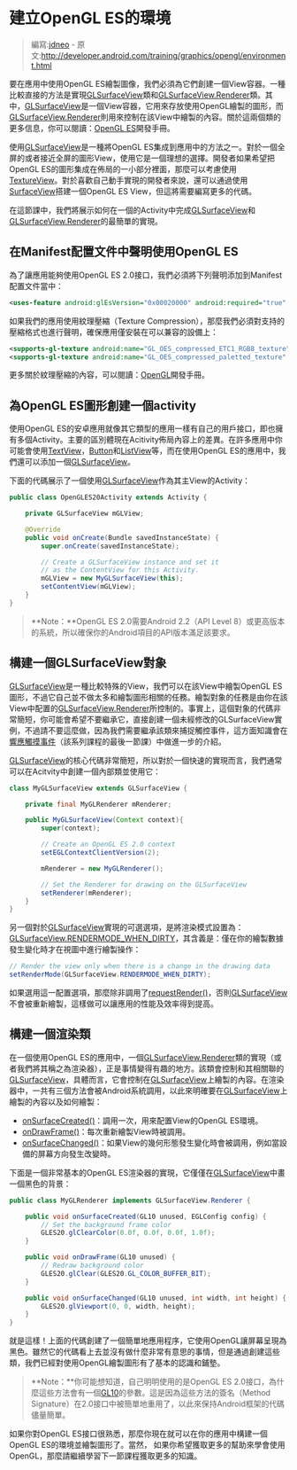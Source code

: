 # 建立OpenGL ES的環境

> 編寫:[jdneo](https://github.com/jdneo) - 原文:<http://developer.android.com/training/graphics/opengl/environment.html>

要在應用中使用OpenGL ES繪製圖像，我們必須為它們創建一個View容器。一種比較直接的方法是實現[GLSurfaceView](http://developer.android.com/reference/android/opengl/GLSurfaceView.html)類和[GLSurfaceView.Renderer](http://developer.android.com/reference/android/opengl/GLSurfaceView.Renderer.html)類。其中，[GLSurfaceView](http://developer.android.com/reference/android/opengl/GLSurfaceView.html)是一個View容器，它用來存放使用OpenGL繪製的圖形，而[GLSurfaceView.Renderer](http://developer.android.com/reference/android/opengl/GLSurfaceView.Renderer.html)則用來控制在該View中繪製的內容。關於這兩個類的更多信息，你可以閱讀：[OpenGL ES](http://developer.android.com/guide/topics/graphics/opengl.html)開發手冊。

使用[GLSurfaceView](http://developer.android.com/reference/android/opengl/GLSurfaceView.html)是一種將OpenGL ES集成到應用中的方法之一。對於一個全屏的或者接近全屏的圖形View，使用它是一個理想的選擇。開發者如果希望把OpenGL ES的圖形集成在佈局的一小部分裡面，那麼可以考慮使用[TextureView](http://developer.android.com/reference/android/view/TextureView.html)。對於喜歡自己動手實現的開發者來說，還可以通過使用[SurfaceView](http://developer.android.com/reference/android/view/SurfaceView.html)搭建一個OpenGL ES View，但這將需要編寫更多的代碼。

在這節課中，我們將展示如何在一個的Activity中完成[GLSurfaceView](http://developer.android.com/reference/android/opengl/GLSurfaceView.html)和[GLSurfaceView.Renderer](http://developer.android.com/reference/android/opengl/GLSurfaceView.Renderer.html)的最簡單的實現。

## 在Manifest配置文件中聲明使用OpenGL ES

為了讓應用能夠使用OpenGL ES 2.0接口，我們必須將下列聲明添加到Manifest配置文件當中：

```xml
<uses-feature android:glEsVersion="0x00020000" android:required="true" />
```

如果我們的應用使用紋理壓縮（Texture Compression），那麼我們必須對支持的壓縮格式也進行聲明，確保應用僅安裝在可以兼容的設備上：

```xml
<supports-gl-texture android:name="GL_OES_compressed_ETC1_RGB8_texture" />
<supports-gl-texture android:name="GL_OES_compressed_paletted_texture" />
```

更多關於紋理壓縮的內容，可以閱讀：[OpenGL](http://developer.android.com/guide/topics/graphics/opengl.html#textures)開發手冊。

## 為OpenGL ES圖形創建一個activity

使用OpenGL ES的安卓應用就像其它類型的應用一樣有自己的用戶接口，即也擁有多個Activity。主要的區別體現在Acitivity佈局內容上的差異。在許多應用中你可能會使用[TextView](http://developer.android.com/reference/android/widget/TextView.html)，[Button](http://developer.android.com/reference/android/widget/Button.html)和[ListView](http://developer.android.com/reference/android/widget/ListView.html)等，而在使用OpenGL ES的應用中，我們還可以添加一個[GLSurfaceView](http://developer.android.com/reference/android/opengl/GLSurfaceView.html)。

下面的代碼展示了一個使用[GLSurfaceView](http://developer.android.com/reference/android/opengl/GLSurfaceView.html)作為其主View的Activity：

```java
public class OpenGLES20Activity extends Activity {

    private GLSurfaceView mGLView;

    @Override
    public void onCreate(Bundle savedInstanceState) {
        super.onCreate(savedInstanceState);

        // Create a GLSurfaceView instance and set it
        // as the ContentView for this Activity.
        mGLView = new MyGLSurfaceView(this);
        setContentView(mGLView);
    }
}
```

> **Note：**OpenGL ES 2.0需要Android 2.2（API Level 8）或更高版本的系統，所以確保你的Android項目的API版本滿足該要求。

## 構建一個GLSurfaceView對象

[GLSurfaceView](http://developer.android.com/reference/android/opengl/GLSurfaceView.html)是一種比較特殊的View，我們可以在該View中繪製OpenGL ES圖形，不過它自己並不做太多和繪製圖形相關的任務。繪製對象的任務是由你在該View中配置的[GLSurfaceView.Renderer](http://developer.android.com/reference/android/opengl/GLSurfaceView.Renderer.html)所控制的。事實上，這個對象的代碼非常簡短，你可能會希望不要繼承它，直接創建一個未經修改的GLSurfaceView實例，不過請不要這麼做，因為我們需要繼承該類來捕捉觸控事件，這方面知識會在[響應觸摸事件](touch.html)（該系列課程的最後一節課）中做進一步的介紹。

[GLSurfaceView](http://developer.android.com/reference/android/opengl/GLSurfaceView.html)的核心代碼非常簡短，所以對於一個快速的實現而言，我們通常可以在Acitvity中創建一個內部類並使用它：

```java
class MyGLSurfaceView extends GLSurfaceView {

    private final MyGLRenderer mRenderer;

    public MyGLSurfaceView(Context context){
        super(context);

        // Create an OpenGL ES 2.0 context
        setEGLContextClientVersion(2);

        mRenderer = new MyGLRenderer();

        // Set the Renderer for drawing on the GLSurfaceView
        setRenderer(mRenderer);
    }
}
```

另一個對於[GLSurfaceView](http://developer.android.com/reference/android/opengl/GLSurfaceView.html)實現的可選選項，是將渲染模式設置為：[GLSurfaceView.RENDERMODE_WHEN_DIRTY](http://developer.android.com/reference/android/opengl/GLSurfaceView.html#RENDERMODE_WHEN_DIRTY)，其含義是：僅在你的繪製數據發生變化時才在視圖中進行繪製操作：

```java
// Render the view only when there is a change in the drawing data
setRenderMode(GLSurfaceView.RENDERMODE_WHEN_DIRTY);
```

如果選用這一配置選項，那麼除非調用了<a href="http://developer.android.com/reference/android/opengl/GLSurfaceView.html#requestRender()">requestRender()</a>，否則[GLSurfaceView](http://developer.android.com/reference/android/opengl/GLSurfaceView.html)不會被重新繪製，這樣做可以讓應用的性能及效率得到提高。

## 構建一個渲染類

在一個使用OpenGL ES的應用中，一個[GLSurfaceView.Renderer](http://developer.android.com/reference/android/opengl/GLSurfaceView.Renderer.html)類的實現（或者我們將其稱之為渲染器），正是事情變得有趣的地方。該類會控制和其相關聯的[GLSurfaceView](http://developer.android.com/reference/android/opengl/GLSurfaceView.html)，具體而言，它會控制在[GLSurfaceView](http://developer.android.com/reference/android/opengl/GLSurfaceView.html)上繪製的內容。在渲染器中，一共有三個方法會被Android系統調用，以此來明確要在[GLSurfaceView](http://developer.android.com/reference/android/opengl/GLSurfaceView.html)上繪製的內容以及如何繪製：
* <a href="http://developer.android.com/reference/android/opengl/GLSurfaceView.Renderer.html#onSurfaceCreated(javax.microedition.khronos.opengles.GL10, javax.microedition.khronos.egl.EGLConfig)">onSurfaceCreated()</a>：調用一次，用來配置View的OpenGL ES環境。
* <a href="http://developer.android.com/reference/android/opengl/GLSurfaceView.Renderer.html#onDrawFrame(javax.microedition.khronos.opengles.GL10)">onDrawFrame()</a>：每次重新繪製View時被調用。
* <a href="http://developer.android.com/reference/android/opengl/GLSurfaceView.Renderer.html#onDrawFrame(javax.microedition.khronos.opengles.GL10)">onSurfaceChanged()</a>：如果View的幾何形態發生變化時會被調用，例如當設備的屏幕方向發生改變時。

下面是一個非常基本的OpenGL ES渲染器的實現，它僅僅在[GLSurfaceView](http://developer.android.com/reference/android/opengl/GLSurfaceView.html)中畫一個黑色的背景：

```java
public class MyGLRenderer implements GLSurfaceView.Renderer {

    public void onSurfaceCreated(GL10 unused, EGLConfig config) {
        // Set the background frame color
        GLES20.glClearColor(0.0f, 0.0f, 0.0f, 1.0f);
    }

    public void onDrawFrame(GL10 unused) {
        // Redraw background color
        GLES20.glClear(GLES20.GL_COLOR_BUFFER_BIT);
    }

    public void onSurfaceChanged(GL10 unused, int width, int height) {
        GLES20.glViewport(0, 0, width, height);
    }
}
```

就是這樣！上面的代碼創建了一個簡單地應用程序，它使用OpenGL讓屏幕呈現為黑色。雖然它的代碼看上去並沒有做什麼非常有意思的事情，但是通過創建這些類，我們已經對使用OpenGL繪製圖形有了基本的認識和鋪墊。

> **Note：**你可能想知道，自己明明使用的是OpenGL ES 2.0接口，為什麼這些方法會有一個[GL10](http://developer.android.com/reference/javax/microedition/khronos/opengles/GL10.html)的參數。這是因為這些方法的簽名（Method Signature）在2.0接口中被簡單地重用了，以此來保持Android框架的代碼儘量簡單。

如果你對OpenGL ES接口很熟悉，那麼你現在就可以在你的應用中構建一個OpenGL ES的環境並繪製圖形了。當然， 如果你希望獲取更多的幫助來學會使用OpenGL，那麼請繼續學習下一節課程獲取更多的知識。
